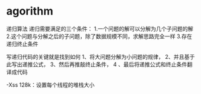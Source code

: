 # agorithm
递归算法
递归需要满足的三个条件：
1.一个问题的解可以分解为几个子问题的解
2.这个问题与分解之后的子问题，除了数据规模不同，求解思路完全一样
3.存在递归终止条件

写递归代码的关键就是找到如何
1、将大问题分解为小问题的规律，
2、并且基于此写出递推公式，
3、然后再推敲终止条件，
4 、最后将递推公式和终止条件翻译成代码

-Xss 128k：设置每个线程的堆栈大小

